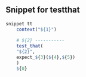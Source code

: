 ## Snippet for testthat

```r
snippet tt
	context("${1}")
	
	# ${2} -----------
	test_that(
	"${2}",
	expect_${3}(${4},${5})
	)
	${0}
  ```

